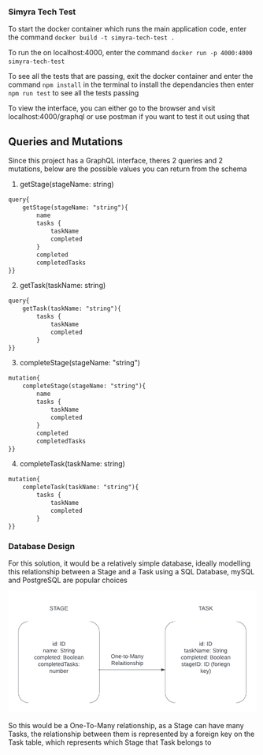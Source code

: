 ### Simyra Tech Test

To start the docker container which runs the main application code, enter the command `docker build -t simyra-tech-test .`

To run the on localhost:4000, enter the command `docker run -p 4000:4000 simyra-tech-test`

To see all the tests that are passing, exit the docker container and enter the command `npm install` in the terminal to install the dependancies then enter `npm run test` to see all the tests passing

To view the interface, you can either go to the browser and visit localhost:4000/graphql or use postman if you want to test it out using that


## Queries and Mutations

Since this project has a GraphQL interface, theres 2 queries and 2 mutations, below are the possible values you can return from the schema

1) getStage(stageName: string)
```
query{
    getStage(stageName: "string"){
        name 
        tasks {
            taskName
            completed
        }
        completed 
        completedTasks
}}

```

2) getTask(taskName: string)

```
query{
    getTask(taskName: "string"){
        tasks {
            taskName
            completed
        }
}}

```

3) completeStage(stageName: "string")

```
mutation{
    completeStage(stageName: "string"){
        name 
        tasks {
            taskName
            completed
        }
        completed 
        completedTasks
}}

```

4) completeTask(taskName: string)

```
mutation{
    completeTask(taskName: "string"){
        tasks {
            taskName
            completed
        }
}}

```

### Database Design
For this solution, it would be a relatively simple database, ideally modelling this relationship between a Stage and a Task using a SQL Database, mySQL and PostgreSQL are popular choices

![database](db_design.png)

So this would be a One-To-Many relationship, as a Stage can have many Tasks, the relationship between them is represented by a foreign key on the Task table, which represents which Stage that Task belongs to